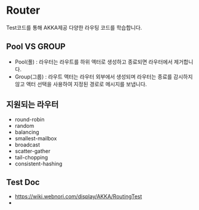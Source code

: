 # Router

Test코드를 통해 AKKA제공 다양한 라우팅 코드를 학습합니다.

## Pool VS GROUP

- Pool(풀) : 라우터는 라우트를 하위 액터로 생성하고 종료되면 라우터에서 제거합니다.
- Group(그룹) : 라우트 액터는 라우터 외부에서 생성되며 라우터는 종료를 감시하지 않고 액터 선택을 사용하여 지정된 경로로 메시지를 보냅니다.

## 지원되는 라우터

- round-robin
- random
- balancing
- smallest-mailbox
- broadcast
- scatter-gather
- tail-chopping
- consistent-hashing

## Test Doc

- https://wiki.webnori.com/display/AKKA/RoutingTest
- 
